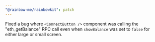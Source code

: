 ```yaml
---
"@rainbow-me/rainbowkit": patch
---
```


Fixed a bug where `<ConnectButton />` component was calling the "eth_getBalance" RPC call even when `showBalance` was set to `false` for either large or small screen.
